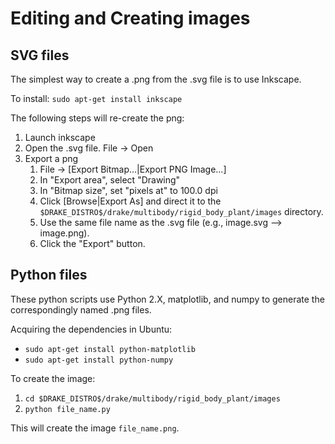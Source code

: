 # Editing and Creating images

## SVG files

The simplest way to create a .png from the .svg file is to use Inkscape.

To install: `sudo apt-get install inkscape`

The following steps will re-create the png:

1. Launch inkscape
2. Open the .svg file.  File -> Open
3. Export a png
   1. File -> [Export Bitmap...|Export PNG Image...]
   2. In "Export area", select "Drawing"
   3. In "Bitmap size", set "pixels at" to 100.0 dpi
   4. Click [Browse|Export As] and direct it to the
   `$DRAKE_DISTRO$/drake/multibody/rigid_body_plant/images` directory.
   5. Use the same file name as the .svg file (e.g., image.svg --> image.png).
   6. Click the "Export" button.

## Python files

These python scripts use Python 2.X, matplotlib, and numpy to generate the
 correspondingly named .png files.

Acquiring the dependencies in Ubuntu:

- `sudo apt-get install python-matplotlib`
- `sudo apt-get install python-numpy`

To create the image:

1. `cd $DRAKE_DISTRO$/drake/multibody/rigid_body_plant/images`
2. `python file_name.py`

This will create the image `file_name.png`.
